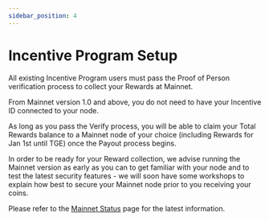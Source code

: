 ```yaml
---
sidebar_position: 4
---
```


# Incentive Program Setup

All existing Incentive Program users must pass the Proof of Person verification process to collect your Rewards at Mainnet. 

From Mainnet version 1.0 and above, you do not need to have your Incentive ID connected to your node.
 
As long as you pass the Verify process, you will be able to claim your Total Rewards balance to a Mainnet node of your choice (including Rewards for Jan 1st until TGE) once the Payout process begins.
 
In order to be ready for your Reward collection, we advise running the Mainnet version as early as you can to get familiar with your node and to test the latest security features - we will soon have some workshops to explain how best to secure your Mainnet node prior to you receiving your coins.
 
Please refer to the [Mainnet Status](/docs/about/mainnetstatus/) page for the latest information. 


<!-- After [installing Minima](/docs/runanode/get_started), if you are an existing user of the Incentive Program you must connect your Incentive ID to your node to start receiving daily Rewards.

:::info THE INCENTIVE PROGRAM IS NOW CLOSED
The Incentive Rewards Program is now closed to new users.

Existing users will continue to earn, however all Rewards due for 2023 will be received in March (prior to Token distribution) instead of daily, provided you continue to run your node.
::: -->

<!-- If you have not registered, click [here](https://incentive.minima.global/account/register) to sign up.

>*If you had an Incentive Program account prior to 6th December 2021, you must reset your password [here.](https://incentive.minima.global/account/forgot-password) Please check your junk mail for the reset password email.* -->

<!-- Please refer to the following guidance according to your platform of choice:

[Android](/docs/runanode/selectplatform/android_v9_and_up/#setting-up-your-incentive-account)

[Linux Server (Docker)](/docs/runanode/selectplatform/linux_vps#set-up-your-incentive-program-account)

Windows
- [Windows (Docker)](/docs/runanode/selectplatform/windows#set-up-your-incentive-program-account)
- [Windows (Non-Docker)](/docs/runanode/selectplatform/manualnode#set-up-your-incentive-program-account)

Mac
- [Mac (Docker)](/docs/runanode/selectplatform/mac#set-up-your-incentive-program-account)
- [Mac (Non-Docker)](/docs/runanode/selectplatform/manualnode#set-up-your-incentive-program-account)

Linux Desktop
- [Linux Desktop (Docker)](/docs/runanode/selectplatform/linux_desktop#set-up-your-incentive-program-account)
- [Linux Desktop (Non-Docker)](/docs/runanode/selectplatform/manualnode#set-up-your-incentive-program-account) -->

<!-- ------

## Next Steps

Once your node running, see [Using MiniDapps](/docs/runanode/usingminidapps) to start testing!

Thank you for participating and contributing to our Testnet.

Learn more:<br/>

[What are MiniDapps?](/docs/learn/minidapps/minidappsintro) <br/>
[Download the latest MiniDapps](https://minidapps.minima.global/) <br/> -->